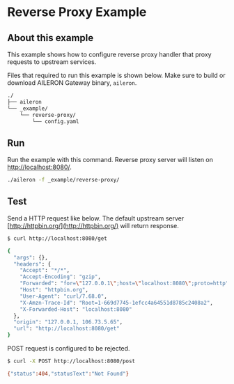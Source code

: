 # Reverse Proxy Example

## About this example

This example shows how to configure reverse proxy handler that proxy requests to upstream services.

Files that required to run this example is shown below.
Make sure to build or download AILERON Gateway binary, `aileron`.

```txt
./
├── aileron
└── _example/
    └── reverse-proxy/
        └── config.yaml
```

## Run

Run the example with this command.
Reverse proxy server will listen on  [http://localhost:8080/](http://localhost:8080/).

```bash
./aileron -f _example/reverse-proxy/
```

## Test

Send a HTTP request like below.
The default upstream server [http://httpbin.org/](http://httpbin.org/) will return response.

```bash
$ curl http://localhost:8080/get

{
  "args": {},
  "headers": {
    "Accept": "*/*",
    "Accept-Encoding": "gzip",
    "Forwarded": "for=\"127.0.0.1\";host=\"localhost:8080\";proto=http",
    "Host": "httpbin.org",
    "User-Agent": "curl/7.68.0",
    "X-Amzn-Trace-Id": "Root=1-669d7745-1efcc4a64551d8785c2408a2",
    "X-Forwarded-Host": "localhost:8080"
  },
  "origin": "127.0.0.1, 106.73.5.65",
  "url": "http://localhost:8080/get"
}
```

POST request is configured to be rejected.

```bash
$ curl -X POST http://localhost:8080/post

{"status":404,"statusText":"Not Found"}
```
